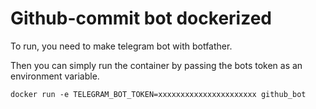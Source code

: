 # Github-commit bot dockerized

To run, you need to make telegram bot with botfather. 

Then you can simply run the container by passing the bots token as an environment variable.

```docker run -e TELEGRAM_BOT_TOKEN=xxxxxxxxxxxxxxxxxxxxxx github_bot```
